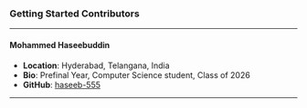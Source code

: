 ### Getting Started Contributors

---

#### Mohammed Haseebuddin

- **Location**: Hyderabad, Telangana, India  
- **Bio**: Prefinal Year, Computer Science student, Class of 2026  
- **GitHub**: [haseeb-555](https://github.com/haseeb-555)

---
